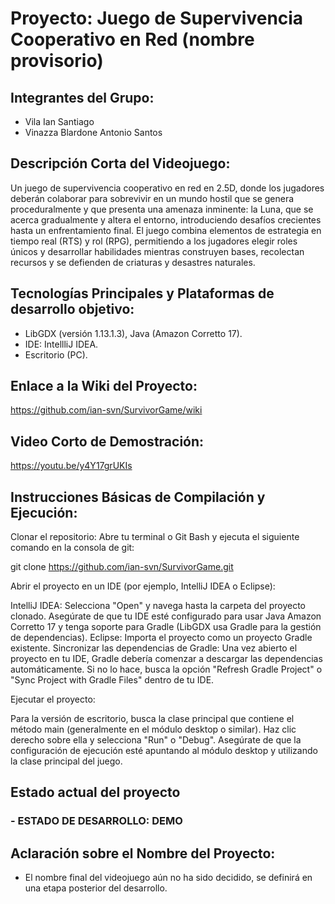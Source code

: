 # Proyecto: Juego de Supervivencia Cooperativo en Red (nombre provisorio)

## Integrantes del Grupo:
- Vila Ian Santiago
- Vinazza Blardone Antonio Santos
## Descripción Corta del Videojuego:
Un juego de supervivencia cooperativo en red en 2.5D, donde los jugadores deberán colaborar para sobrevivir en un mundo hostil que se genera proceduralmente y que presenta una amenaza inminente: la Luna, que se acerca gradualmente y altera el entorno, introduciendo desafíos crecientes hasta un enfrentamiento final. El juego combina elementos de estrategia en tiempo real (RTS) y rol (RPG), permitiendo a los jugadores elegir roles únicos y desarrollar habilidades mientras construyen bases, recolectan recursos y se defienden de criaturas y desastres naturales.

## Tecnologías Principales y Plataformas de desarrollo objetivo:
- LibGDX (versión 1.13.1.3), Java (Amazon Corretto 17).
- IDE: IntellliJ IDEA.
- Escritorio (PC).

## Enlace a la Wiki del Proyecto:
https://github.com/ian-svn/SurvivorGame/wiki

## Video Corto de Demostración:
https://youtu.be/y4Y17grUKIs

## Instrucciones Básicas de Compilación y Ejecución:

Clonar el repositorio:
Abre tu terminal o Git Bash y ejecuta el siguiente comando en la consola de git:

git clone https://github.com/ian-svn/SurvivorGame.git

Abrir el proyecto en un IDE (por ejemplo, IntelliJ IDEA o Eclipse):

IntelliJ IDEA: Selecciona "Open" y navega hasta la carpeta del proyecto clonado. Asegúrate de que tu IDE esté configurado para usar Java Amazon Corretto 17 y tenga soporte para Gradle (LibGDX usa Gradle para la gestión de dependencias).
Eclipse: Importa el proyecto como un proyecto Gradle existente.
Sincronizar las dependencias de Gradle:
Una vez abierto el proyecto en tu IDE, Gradle debería comenzar a descargar las dependencias automáticamente. Si no lo hace, busca la opción "Refresh Gradle Project" o "Sync Project with Gradle Files" dentro de tu IDE.

Ejecutar el proyecto:

Para la versión de escritorio, busca la clase principal que contiene el método main (generalmente en el módulo desktop o similar). Haz clic derecho sobre ella y selecciona "Run" o "Debug".
Asegúrate de que la configuración de ejecución esté apuntando al módulo desktop y utilizando la clase principal del juego.

## Estado actual del proyecto
### - ESTADO DE DESARROLLO: DEMO
## Aclaración sobre el Nombre del Proyecto:
- El nombre final del videojuego aún no ha sido decidido, se definirá en una etapa posterior del desarrollo.
